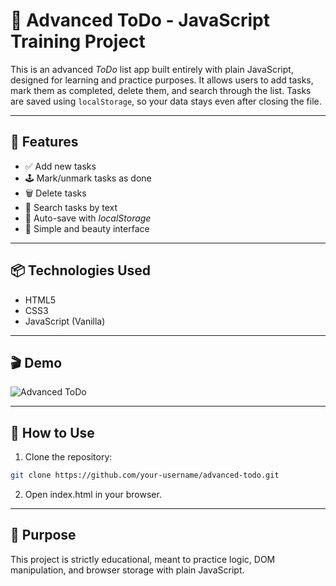 # 📝 Advanced ToDo - JavaScript Training Project

This is an advanced *ToDo* list app built entirely with plain JavaScript, designed for learning and practice purposes. It allows users to add tasks, mark them as completed, delete them, and search through the list. Tasks are saved using `localStorage`, so your data stays even after closing the file.

---

## 🔧 Features

- ✅ Add new tasks
- 🕹️ Mark/unmark tasks as done
- 🗑️ Delete tasks
- 🔎 Search tasks by text
- 💾 Auto-save with *localStorage*
- 📱 Simple and beauty interface

---

## 📦 Technologies Used

- HTML5  
- CSS3  
- JavaScript (Vanilla)

---

## 🎬 Demo

![Advanced ToDo](.demo.gif)

---

## 🚀 How to Use

1. Clone the repository:
```bash
git clone https://github.com/your-username/advanced-todo.git
```
2. Open index.html in your browser.

---

## 🎯 Purpose
This project is strictly educational, meant to practice logic, DOM manipulation, and browser storage with plain JavaScript.

